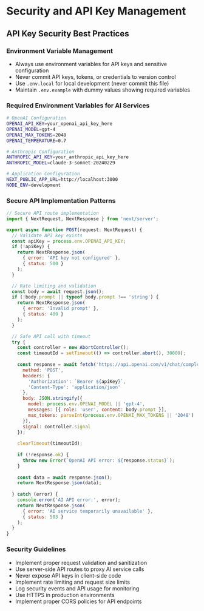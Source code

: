 # Security and API Key Management

## API Key Security Best Practices

### Environment Variable Management
- Always use environment variables for API keys and sensitive configuration
- Never commit API keys, tokens, or credentials to version control
- Use `.env.local` for local development (never commit this file)
- Maintain `.env.example` with dummy values showing required variables

### Required Environment Variables for AI Services
```bash
# OpenAI Configuration
OPENAI_API_KEY=your_openai_api_key_here
OPENAI_MODEL=gpt-4
OPENAI_MAX_TOKENS=2048
OPENAI_TEMPERATURE=0.7

# Anthropic Configuration  
ANTHROPIC_API_KEY=your_anthropic_api_key_here
ANTHROPIC_MODEL=claude-3-sonnet-20240229

# Application Configuration
NEXT_PUBLIC_APP_URL=http://localhost:3000
NODE_ENV=development
```

### Secure API Implementation Patterns
```javascript
// Secure API route implementation
import { NextRequest, NextResponse } from 'next/server';

export async function POST(request: NextRequest) {
  // Validate API key exists
  const apiKey = process.env.OPENAI_API_KEY;
  if (!apiKey) {
    return NextResponse.json(
      { error: 'API key not configured' }, 
      { status: 500 }
    );
  }

  // Rate limiting and validation
  const body = await request.json();
  if (!body.prompt || typeof body.prompt !== 'string') {
    return NextResponse.json(
      { error: 'Invalid prompt' }, 
      { status: 400 }
    );
  }

  // Safe API call with timeout
  try {
    const controller = new AbortController();
    const timeoutId = setTimeout(() => controller.abort(), 30000);
    
    const response = await fetch('https://api.openai.com/v1/chat/completions', {
      method: 'POST',
      headers: {
        'Authorization': `Bearer ${apiKey}`,
        'Content-Type': 'application/json'
      },
      body: JSON.stringify({
        model: process.env.OPENAI_MODEL || 'gpt-4',
        messages: [{ role: 'user', content: body.prompt }],
        max_tokens: parseInt(process.env.OPENAI_MAX_TOKENS || '2048')
      }),
      signal: controller.signal
    });
    
    clearTimeout(timeoutId);
    
    if (!response.ok) {
      throw new Error(`OpenAI API error: ${response.status}`);
    }
    
    const data = await response.json();
    return NextResponse.json(data);
    
  } catch (error) {
    console.error('AI API error:', error);
    return NextResponse.json(
      { error: 'AI service temporarily unavailable' }, 
      { status: 503 }
    );
  }
}
```

### Security Guidelines
- Implement proper request validation and sanitization
- Use server-side API routes to proxy AI service calls
- Never expose API keys in client-side code
- Implement rate limiting and request size limits
- Log security events and API usage for monitoring
- Use HTTPS in production environments
- Implement proper CORS policies for API endpoints